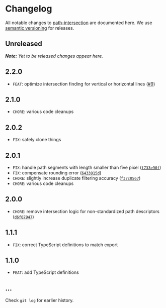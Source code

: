 # Changelog

All notable changes to [path-intersection](https://github.com/bpmn-io/path-intersection) are documented here. We use [semantic versioning](http://semver.org/) for releases.

## Unreleased

___Note:__ Yet to be released changes appear here._

## 2.2.0

* `FEAT`: optimize intersection finding for vertical or horizontal lines ([#9](https://github.com/bpmn-io/path-intersection/issues/9))

## 2.1.0

* `CHORE`: various code cleanups

## 2.0.2

* `FIX`: safely clone things

## 2.0.1

* `FIX`: handle path segments with length smaller than five pixel ([`f733e90f`](https://github.com/bpmn-io/path-intersection/commit/f733e90f5fd5251ca103f82d48cf84f5cf4d3ffc))
* `FIX`: compensate rounding error ([`6433915d`](https://github.com/bpmn-io/path-intersection/commit/6433915d11d6ddab3942c240fe6adf090bc3ca06))
* `CHORE`: slightly increase duplicate filtering accuracy ([`f37c0567`](https://github.com/bpmn-io/path-intersection/commit/f37c05672a9cfd413b032c4f9dd5a8e54a780541))
* `CHORE`: various code cleanups

## 2.0.0

* `CHORE`: remove intersection logic for non-standardized path descriptors ([`d6f07947`](https://github.com/bpmn-io/path-intersection/commit/d6f079474baf091914ee261efd98a88c4bf1990d))

## 1.1.1

* `FIX`: correct TypeScript definitions to match export

## 1.1.0

* `FEAT`: add TypeScript definitions

## ...

Check `git log` for earlier history.